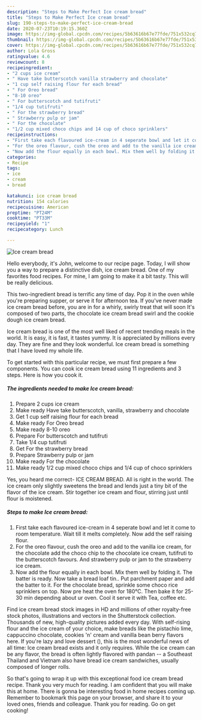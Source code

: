 ```yaml
---
description: "Steps to Make Perfect Ice cream bread"
title: "Steps to Make Perfect Ice cream bread"
slug: 190-steps-to-make-perfect-ice-cream-bread
date: 2020-07-23T10:19:15.360Z
image: https://img-global.cpcdn.com/recipes/5b63616b67e77fde/751x532cq70/ice-cream-bread-recipe-main-photo.jpg
thumbnail: https://img-global.cpcdn.com/recipes/5b63616b67e77fde/751x532cq70/ice-cream-bread-recipe-main-photo.jpg
cover: https://img-global.cpcdn.com/recipes/5b63616b67e77fde/751x532cq70/ice-cream-bread-recipe-main-photo.jpg
author: Lola Gross
ratingvalue: 4.6
reviewcount: 8
recipeingredient:
- "2 cups ice cream"
- " Have take butterscotch vanilla strawberry and chocolate"
- "1 cup self raising flour for each bread"
- " For Oreo bread"
- "8-10 oreo"
- " For butterscotch and tutifruti"
- "1/4 cup tutifruti"
- " For the strawberry bread"
- " Strawberry pulp or jam"
- " For the chocolate"
- "1/2 cup mixed choco chips and 14 cup of choco sprinklers"
recipeinstructions:
- "First take each flavoured ice-cream in 4 seperate bowl and let it come to room temperature. Wait till it melts completely. Now add the self raising flour."
- "For the oreo flavour, cush the oreo and add to the vanilla ice cream, for the chocolate add the choco chip to the chocolate ice cream, tutifruti to the butterscotch favours. And strawberry pulp or jam to the strawberry ice cream."
- "Now add the flour equally in each bowl. Mix them well by folding it. The batter is ready. Now take a bread loaf tin.. Put parchment paper and add the batter to it. For the chocolate bread, sprinkle some choco rice sprinklers on top. Now pre heat the oven for 180°C. Then bake it for 25- 30 min depending about ur oven. Cool it serve it with Tea, coffee etc."
categories:
- Recipe
tags:
- ice
- cream
- bread

katakunci: ice cream bread 
nutrition: 154 calories
recipecuisine: American
preptime: "PT24M"
cooktime: "PT33M"
recipeyield: "1"
recipecategory: Lunch

---
```



![Ice cream bread](https://img-global.cpcdn.com/recipes/5b63616b67e77fde/751x532cq70/ice-cream-bread-recipe-main-photo.jpg)

Hello everybody, it's John, welcome to our recipe page. Today, I will show you a way to prepare a distinctive dish, ice cream bread. One of my favorites food recipes. For mine, I am going to make it a bit tasty. This will be really delicious.

This two-ingredient bread is terrific any time of day. Pop it in the oven while you&#39;re preparing supper, or serve it for afternoon tea. If you&#39;ve never made ice cream bread before, you are in for a whirly, swirly treat that will soon It&#39;s composed of two parts, the chocolate ice cream bread swirl and the cookie dough ice cream bread.

Ice cream bread is one of the most well liked of recent trending meals in the world. It is easy, it is fast, it tastes yummy. It is appreciated by millions every day. They are fine and they look wonderful. Ice cream bread is something that I have loved my whole life.


To get started with this particular recipe, we must first prepare a few components. You can cook ice cream bread using 11 ingredients and 3 steps. Here is how you cook it.

<!--inarticleads1-->

##### The ingredients needed to make Ice cream bread:

1. Prepare 2 cups ice cream
1. Make ready  Have take butterscotch, vanilla, strawberry and chocolate
1. Get 1 cup self raising flour for each bread
1. Make ready  For Oreo bread
1. Make ready 8-10 oreo
1. Prepare  For butterscotch and tutifruti
1. Take 1/4 cup tutifruti
1. Get  For the strawberry bread
1. Prepare  Strawberry pulp or jam
1. Make ready  For the chocolate
1. Make ready 1/2 cup mixed choco chips and 1/4 cup of choco sprinklers


Yes, you heard me correct- ICE CREAM BREAD. All is right in the world. The ice cream only slightly sweetens the bread and lends just a tiny bit of the flavor of the ice cream. Stir together ice cream and flour, stirring just until flour is moistened. 

<!--inarticleads2-->

##### Steps to make Ice cream bread:

1. First take each flavoured ice-cream in 4 seperate bowl and let it come to room temperature. Wait till it melts completely. Now add the self raising flour.
1. For the oreo flavour, cush the oreo and add to the vanilla ice cream, for the chocolate add the choco chip to the chocolate ice cream, tutifruti to the butterscotch favours. And strawberry pulp or jam to the strawberry ice cream.
1. Now add the flour equally in each bowl. Mix them well by folding it. The batter is ready. Now take a bread loaf tin.. Put parchment paper and add the batter to it. For the chocolate bread, sprinkle some choco rice sprinklers on top. Now pre heat the oven for 180°C. Then bake it for 25- 30 min depending about ur oven. Cool it serve it with Tea, coffee etc.


Find ice cream bread stock images in HD and millions of other royalty-free stock photos, illustrations and vectors in the Shutterstock collection. Thousands of new, high-quality pictures added every day. With self-rising flour and the ice cream of your choice, make breads like the pistachio lime, cappuccino chocolate, cookies &#39;n&#39; cream and vanilla bean berry flavors here. If you&#39;re lazy and love dessert (), this is the most wonderful news of all time: Ice cream bread exists and it only requires. While the ice cream can be any flavor, the bread is often lightly flavored with pandan -- a Southeast Thailand and Vietnam also have bread ice cream sandwiches, usually composed of longer rolls. 

So that's going to wrap it up with this exceptional food ice cream bread recipe. Thank you very much for reading. I am confident that you will make this at home. There is gonna be interesting food in home recipes coming up. Remember to bookmark this page on your browser, and share it to your loved ones, friends and colleague. Thank you for reading. Go on get cooking!
